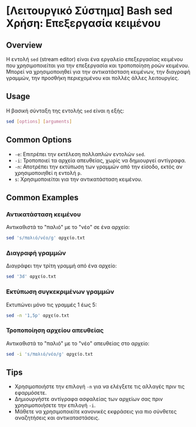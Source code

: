 # [Λειτουργικό Σύστημα] Bash sed Χρήση: Επεξεργασία κειμένου

## Overview
Η εντολή `sed` (stream editor) είναι ένα εργαλείο επεξεργασίας κειμένου που χρησιμοποιείται για την επεξεργασία και τροποποίηση ροών κειμένου. Μπορεί να χρησιμοποιηθεί για την αντικατάσταση κειμένων, την διαγραφή γραμμών, την προσθήκη περιεχομένου και πολλές άλλες λειτουργίες.

## Usage
Η βασική σύνταξη της εντολής `sed` είναι η εξής:

```bash
sed [options] [arguments]
```

## Common Options
- `-e`: Επιτρέπει την εκτέλεση πολλαπλών εντολών `sed`.
- `-i`: Τροποποιεί τα αρχεία απευθείας, χωρίς να δημιουργεί αντίγραφα.
- `-n`: Αποτρέπει την εκτύπωση των γραμμών από την είσοδο, εκτός αν χρησιμοποιηθεί η εντολή `p`.
- `s`: Χρησιμοποιείται για την αντικατάσταση κειμένου.

## Common Examples
### Αντικατάσταση κειμένου
Αντικαθιστά το "παλιό" με το "νέο" σε ένα αρχείο:

```bash
sed 's/παλιό/νέο/g' αρχείο.txt
```

### Διαγραφή γραμμών
Διαγράφει την τρίτη γραμμή από ένα αρχείο:

```bash
sed '3d' αρχείο.txt
```

### Εκτύπωση συγκεκριμένων γραμμών
Εκτυπώνει μόνο τις γραμμές 1 έως 5:

```bash
sed -n '1,5p' αρχείο.txt
```

### Τροποποίηση αρχείου απευθείας
Αντικαθιστά το "παλιό" με το "νέο" απευθείας στο αρχείο:

```bash
sed -i 's/παλιό/νέο/g' αρχείο.txt
```

## Tips
- Χρησιμοποιήστε την επιλογή `-n` για να ελέγξετε τις αλλαγές πριν τις εφαρμόσετε.
- Δημιουργήστε αντίγραφα ασφαλείας των αρχείων σας πριν χρησιμοποιήσετε την επιλογή `-i`.
- Μάθετε να χρησιμοποιείτε κανονικές εκφράσεις για πιο σύνθετες αναζητήσεις και αντικαταστάσεις.